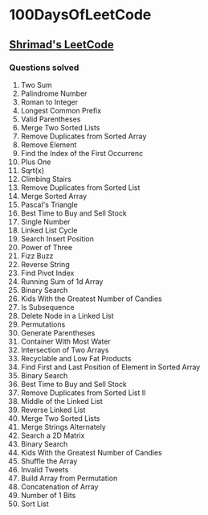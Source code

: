 # 100DaysOfLeetCode

## [Shrimad's LeetCode](https://leetcode.com/shrimad_bhagwat/)

### Questions solved

1. Two Sum
9. Palindrome Number
13. Roman to Integer
14. Longest Common Prefix
20. Valid Parentheses
21. Merge Two Sorted Lists
26. Remove Duplicates from Sorted Array
27. Remove Element
28. Find the Index of the First Occurrenc
66. Plus One
69. Sqrt(x)
70. Climbing Stairs
83. Remove Duplicates from Sorted List
88. Merge Sorted Array
118. Pascal's Triangle
121. Best Time to Buy and Sell Stock
136. Single Number
141. Linked List Cycle
1. Search Insert Position
2. Power of Three
3. Fizz Buzz
4. Reverse String
5. Find Pivot Index
6. Running Sum of 1d Array
1. Binary Search
2. Kids With the Greatest Number of Candies
3. Is Subsequence
4. Delete Node in a Linked List
5. Permutations
6. Generate Parentheses
7. Container With Most Water
8. Intersection of Two Arrays
9. Recyclable and Low Fat Products
10. Find First and Last Position of Element in Sorted Array
11. Binary Search
12. Best Time to Buy and Sell Stock
13. Remove Duplicates from Sorted List II
14. Middle of the Linked List
15. Reverse Linked List
16. Merge Two Sorted Lists
17. Merge Strings Alternately
18. Search a 2D Matrix
19. Binary Search
20. Kids With the Greatest Number of Candies
21. Shuffle the Array
22. Invalid Tweets
23. Build Array from Permutation
24. Concatenation of Array
25. Number of 1 Bits
26. Sort List

